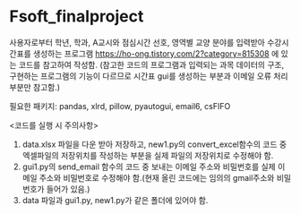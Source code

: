 # Fsoft_finalproject
사용자로부터 학년, 학과, A교시와 점심시간 선호, 영역별 교양 분야를 입력받아 수강시간표를 생성하는 프로그램
https://ho-ong.tistory.com/2?category=815308 에 있는 코드를 참고하여 작성함.
(참고한 코드의 프로그램과 입력되는 과목 데이터의 구조, 구현하는 프로그램의 기능이 다르므로 시간표 gui를 생성하는 부분과 이메일 오류 처리 부분만 참고함.)

필요한 패키지: pandas, xlrd, pillow, pyautogui, email6, csFIFO

<코드를 실행 시 주의사항>
1. data.xlsx 파일을 다운 받아 저장하고, new1.py의 convert_excel함수의 코드 중 엑셀파일의 저장위치를 작성하는 부분을 실제 파일의 저장위치로 수정해야 함.
2. gui1.py의 send_email 함수의 코드 중 보내는 이메일 주소와 비밀번호를 실제 이메일 주소와 비밀번호로 수정해야 함.(현재 올린 코드에는 임의의 gmail주소와 비밀번호가 들어가 있음.)
3. data 파일과 gui1.py, new1.py가 같은 폴더에 있어야 함.
